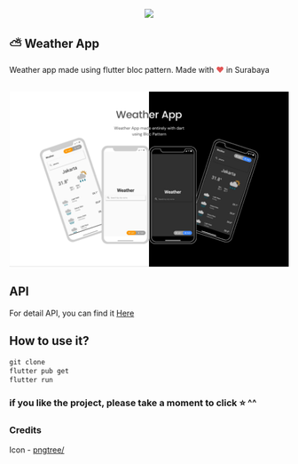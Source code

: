 <p align="center">
  <img src="https://i.ibb.co/bWqLyBD/ic-launcher.png">
</p>

## ⛅ Weather App
Weather app made using flutter bloc pattern. Made with <span style="color: #e25555;">&#9829;</span> in Surabaya
<br><br>
<p align="center">
  <img src="screenshots/ss.png">
</p>

## API
For detail API, you can find it [Here](https://www.metaweather.com/api/) 

## How to use it?
```cli
git clone
flutter pub get
flutter run
```

### if you like the project, please take a moment to click ⭐ ^^

### Credits
Icon - <a href='https://pngtree.com/so/cloud'>pngtree/</a>
